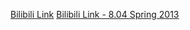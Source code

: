 [Bilibili Link](https://www.bilibili.com/video/BV1GE41157Wg/?spm_id_from=333.788.recommend_more_video.1&vd_source=c801aa3fac0e6e97b0df71f74a8b25bd)
[Bilibili Link - 8.04 Spring 2013](https://www.bilibili.com/video/BV1yd4y1f7ps/?spm_id_from=333.788.recommend_more_video.0&vd_source=c801aa3fac0e6e97b0df71f74a8b25bd)